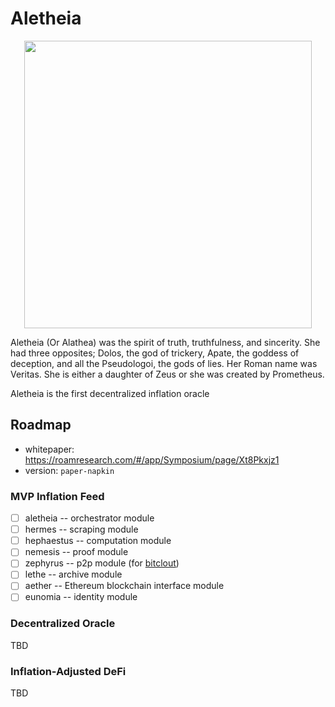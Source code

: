 # Aletheia

<p align="center">
  <img width="460" height="460" src="https://user-images.githubusercontent.com/13405632/124463274-558e7180-dd9b-11eb-8b9d-0aa2f0b7f851.png">
</p>

Aletheia (Or Alathea) was the spirit of truth, truthfulness, and sincerity. She had three opposites; Dolos, the god of trickery, Apate, the goddess of deception, and all the Pseudologoi, the gods of lies. Her Roman name was Veritas. She is either a daughter of Zeus or she was created by Prometheus.

Aletheia is the first decentralized inflation oracle


## Roadmap

- whitepaper: https://roamresearch.com/#/app/Symposium/page/Xt8Pkxjz1
- version: `paper-napkin`

### MVP Inflation Feed
- [ ] aletheia -- orchestrator module
- [ ] hermes -- scraping module
- [ ] hephaestus -- computation module
- [ ] nemesis -- proof module
- [ ] zephyrus -- p2p module (for [bitclout](https://bitclout.com))
- [ ] lethe -- archive module
- [ ] aether -- Ethereum blockchain interface module
- [ ] eunomia -- identity module

### Decentralized Oracle
TBD
### Inflation-Adjusted DeFi
TBD
